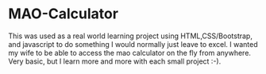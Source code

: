 # MAO-Calculator
This was used as a real world learning project using HTML,CSS/Bootstrap, and javascript to do something I would normally just leave to excel. I wanted my wife to be able to access the mao calculator on the fly from anywhere. Very basic, but I learn more and more with each small project :-).
